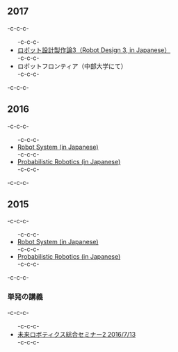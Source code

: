 <h2>2017</h2>-c-c-c-<ul>-c-c-c- 	<li><a href="https://lab.ueda.asia/?page_id=1767">ロボット設計製作論3（Robot Design 3, in Japanese）</a></li>-c-c-c- 	<li>ロボットフロンティア（中部大学にて）</li>-c-c-c-</ul>-c-c-c-<h2>2016</h2>-c-c-c-<ul>-c-c-c- 	<li><a href="https://lab.ueda.asia/?page_id=1152">Robot System (in Japanese)</a></li>-c-c-c- 	<li><a href="https://lab.ueda.asia/?page_id=1233">Probabilistic Robotics (in Japanese)</a></li>-c-c-c-</ul>-c-c-c-<h2>2015</h2>-c-c-c-<ul>-c-c-c- 	<li><a href="https://lab.ueda.asia/?page_id=169">Robot System (in Japanese)</a></li>-c-c-c- 	<li><a href="https://lab.ueda.asia/?page_id=180">Probabilistic Robotics (in Japanese)</a></li>-c-c-c-</ul>-c-c-c-<h3>単発の講義</h3>-c-c-c-<ul>-c-c-c- 	<li><a href="https://lab.ueda.asia/?presenpress=2016%e5%b9%b4%e5%ba%a6-%e6%9c%aa%e6%9d%a5%e3%83%ad%e3%83%9c%e3%83%86%e3%82%a3%e3%82%af%e3%82%b9%e7%b7%8f%e5%90%88%e3%82%bb%e3%83%9f%e3%83%8a%e3%83%bc%ef%bc%92">未来ロボティクス総合セミナー2 2016/7/13</a></li>-c-c-c-</ul>
